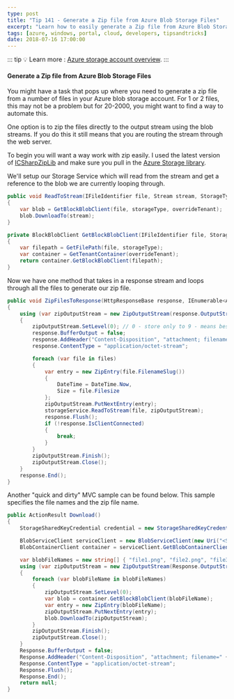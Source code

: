 ```yaml
---
type: post
title: "Tip 141 - Generate a Zip file from Azure Blob Storage Files"
excerpt: "Learn how to easily generate a Zip file from Azure Blob Storage Files"
tags: [azure, windows, portal, cloud, developers, tipsandtricks]
date: 2018-07-16 17:00:00
---
```


::: tip
:bulb: Learn more : [Azure storage account overview](https://docs.microsoft.com/azure/storage/common/storage-account-overview?WT.mc_id=docs-azuredevtips-micrum).
:::

#### Generate a Zip file from Azure Blob Storage Files

You might have a task that pops up where you need to generate a zip file from a number of files in your Azure blob storage account. For 1 or 2 files, this may not be a problem but for 20-2000, you might want to find a way to automate this. 

One option is to zip the files directly to the output stream using the blob streams. If you do this it still means that you are routing the stream through the web server. 

To begin you will want a way work with zip easily. I used the latest version of [ICSharpZipLib](https://github.com/icsharpcode/SharpZipLib?WT.mc_id=github-azuredevtips-micrum) and make sure you pull in the [Azure Storage library](https://www.nuget.org/packages/Azure.Storage.Blobs/). 

We'll setup our Storage Service which will read from the stream and get a reference to the blob we are currently looping through. 


```csharp
public void ReadToStream(IFileIdentifier file, Stream stream, StorageType storageType = StorageType.Stored, ITenant overrideTenant = null)
{
    var blob = GetBlockBlobClient(file, storageType, overrideTenant);
    blob.DownloadTo(stream);
}

private BlockBlobClient GetBlockBlobClient(IFileIdentifier file, StorageType storageType = StorageType.Stored, ITenant overrideTenant = null)
{
    var filepath = GetFilePath(file, storageType);
    var container = GetTenantContainer(overrideTenant);
    return container.GetBlockBlobClient(filepath);
}
```

Now we have one method that takes in a response stream and loops through all the files to generate our zip file. 

```csharp
public void ZipFilesToResponse(HttpResponseBase response, IEnumerable<Asset> files, string zipFileName)
{
    using (var zipOutputStream = new ZipOutputStream(response.OutputStream))
    {
        zipOutputStream.SetLevel(0); // 0 - store only to 9 - means best compression
        response.BufferOutput = false;
        response.AddHeader("Content-Disposition", "attachment; filename=" + zipFileName);
        response.ContentType = "application/octet-stream";

        foreach (var file in files)
        {
            var entry = new ZipEntry(file.FilenameSlug())
            {
                DateTime = DateTime.Now,
                Size = file.Filesize
            };
            zipOutputStream.PutNextEntry(entry);
            storageService.ReadToStream(file, zipOutputStream);
            response.Flush();
            if (!response.IsClientConnected)
            {
                break;
            }
        }
        zipOutputStream.Finish();
        zipOutputStream.Close();
    }
    response.End();
}
```

Another "quick and dirty" MVC sample can be found below. This sample specifies the file names and the zip file name. 

```csharp
public ActionResult Download()
{
    StorageSharedKeyCredential credential = new StorageSharedKeyCredential("<StorageAccountName>", "<StorageAccountKey>");

    BlobServiceClient serviceClient = new BlobServiceClient(new Uri("<StorageAccountUri>"), credential);
    BlobContainerClient container = serviceClient.GetBlobContainerClient("test");

    var blobFileNames = new string[] { "file1.png", "file2.png", "file3.png", "file4.png" };
    using (var zipOutputStream = new ZipOutputStream(Response.OutputStream))
    {
        foreach (var blobFileName in blobFileNames)
        {
            zipOutputStream.SetLevel(0);
            var blob = container.GetBlockBlobClient(blobFileName);
            var entry = new ZipEntry(blobFileName);
            zipOutputStream.PutNextEntry(entry);
            blob.DownloadTo(zipOutputStream);
        }
        zipOutputStream.Finish();
        zipOutputStream.Close();
    }
    Response.BufferOutput = false;
    Response.AddHeader("Content-Disposition", "attachment; filename=" + "zipFileName.zip");
    Response.ContentType = "application/octet-stream";
    Response.Flush();
    Response.End();
    return null;
}
```
